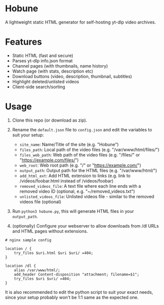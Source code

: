 # Hobune
A lightweight static HTML generator for self-hosting yt-dlp video archives.
  
# Features
- Static HTML (fast and secure)
- Parses yt-dlp info.json format
- Channel pages (with thumbnails, name history)
- Watch page (with stats, description etc)
- Download buttons (video, description, thumbnail, subtitles)
- Highlight deleted/unlisted videos
- Client-side search/sorting

# Usage
1. Clone this repo (or download as zip).
2. Rename the `default.json` file to `config.json` and edit the variables to suit your setup:
   - `site_name`: Name/Title of the site (e.g. "Hobune")
   - `files_path`: Local path of the video files (e.g. "/var/www/html/files/")
   - `files_web_path`: Web path of the video files (e.g. "/files/" or "https://example.com/files/")
   - `web_root`: Web root path (e.g. "/" or "https://example.com/")
   - `output_path`: Output path for the HTML files (e.g. "/var/www/html/")
   - `add_html_ext`: Add HTML extension to links (e.g. link to /videos/foobar.html instead of /videos/foobar)
   - `removed_videos_file`: A text file where each line ends with a removed video ID (optional, e.g. "~/removed_videos.txt")
   - `unlisted_videos_file`: Unlisted videos file - similar to the removed videos file (optional)

3. Run `python3 hobune.py`, this will generate HTML files in your `output_path`.
4. (optionally) Configure your webserver to allow downloads from /dl URLs and HTML pages without extensions.

```
# nginx sample config

location / {
    try_files $uri.html $uri $uri/ =404;
}

location /dl {
    alias /var/www/html/;
    add_header Content-disposition "attachment; filename=$1";
    try_files $uri $uri/ =404;
}
```

It is also recommended to edit the python script to suit your exact needs, since your setup probably won't be 1:1 same as the expected one.
